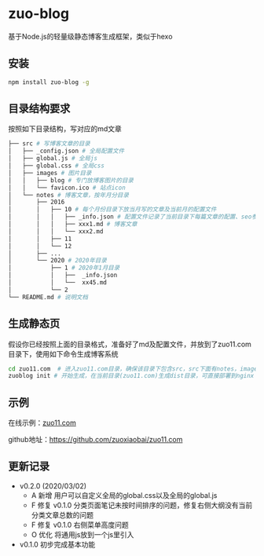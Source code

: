 # zuo-blog
基于Node.js的轻量级静态博客生成框架，类似于hexo

## 安装
```bash
npm install zuo-blog -g
```

## 目录结构要求
按照如下目录结构，写对应的md文章
```bash
├── src # 写博客文章的目录
│   ├── _config.json # 全局配置文件
│   ├── global.js # 全局js
│   ├── global.css # 全局css 
│   ├── images # 图片目录
│   │   ├── blog # 专门放博客图片的目录
│   │   └── favicon.ico # 站点icon
│   └── notes # 博客文章，按年月分目录
│       ├── 2016
│       │   ├── 10 # 每个月份目录下放当月写的文章及当前月的配置文件
│       │   │   ├── _info.json # 配置文件记录了当前目录下每篇文章的配置、seo参数等
│       │   │   ├── xxx1.md # 博客文章
│       │   │   └── xxx2.md
│       │   ├── 11
│       │   └── 12
│       ├── ...
│       └── 2020 # 2020年目录
│           ├── 1 # 2020年1月目录
│           │   ├──  _info.json
│           │   └──  xx45.md
│           └── 2 
└── README.md # 说明文档
```

## 生成静态页
假设你已经按照上面的目录格式，准备好了md及配置文件，并放到了zuo11.com目录下，使用如下命令生成博客系统
```bash
cd zuo11.com  # 进入zuo11.com目录，确保该目录下包含src，src下面有notes，images目录
zuoblog init # 开始生成，在当前目录(zuo11.com)生成dist目录，可直接部署到nginx
```

## 示例
在线示例：[zuo11.com](http://www.zuo11.com)

github地址：https://github.com/zuoxiaobai/zuo11.com

## 更新记录
- v0.2.0  (2020/03/02)
  - A 新增 用户可以自定义全局的global.css以及全局的global.js
  - F 修复 v0.1.0 分类页面笔记未按时间排序的问题，修复右侧大纲没有当前分类文章总数的问题
  - F 修复 v0.1.0 右侧菜单高度问题
  - O 优化 将通用js放到一个js里引入
- v0.1.0 初步完成基本功能